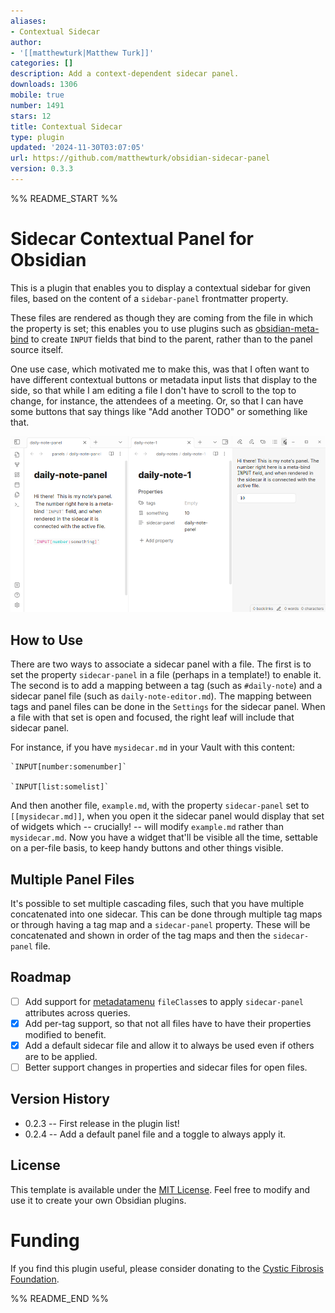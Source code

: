```yaml
---
aliases:
- Contextual Sidecar
author:
- '[[matthewturk|Matthew Turk]]'
categories: []
description: Add a context-dependent sidecar panel.
downloads: 1306
mobile: true
number: 1491
stars: 12
title: Contextual Sidecar
type: plugin
updated: '2024-11-30T03:07:05'
url: https://github.com/matthewturk/obsidian-sidecar-panel
version: 0.3.3
---
```


%% README_START %%

# Sidecar Contextual Panel for Obsidian

This is a plugin that enables you to display a contextual sidebar for given
files, based on the content of a `sidebar-panel` frontmatter property.

These files are rendered as though they are coming from the file in which the
property is set; this enables you to use plugins such as
[obsidian-meta-bind](https://github.com/mProjectsCode/obsidian-meta-bind-plugin)
to create `INPUT` fields that bind to the parent, rather than to the panel
source itself.

One use case, which motivated me to make this, was that I often want to have
different contextual buttons or metadata input lists that display to the side,
so that while I am editing a file I don't have to scroll to the top to change,
for instance, the attendees of a meeting.  Or, so that I can have some buttons
that say things like "Add another TODO" or something like that.

![A screenshot showing the sidecar panel in action.](https://raw.githubusercontent.com/matthewturk/obsidian-sidecar-panel/HEAD/sidecar-panel-example.png)

## How to Use

There are two ways to associate a sidecar panel with a file.  The first is to 
set the property `sidecar-panel` in a file (perhaps in a template!) to enable
it.  The second is to add a mapping between a tag (such as `#daily-note`) and a
sidecar panel file (such as `daily-note-editor.md`).  The mapping between tags
and panel files can be done in the `Settings` for the sidecar panel.  When a
file with that set is open and focused, the right leaf will include that sidecar
panel.

For instance, if you have `mysidecar.md` in your Vault with this content:

```
`INPUT[number:somenumber]`

`INPUT[list:somelist]`
```

And then another file, `example.md`, with the property `sidecar-panel` set to
`[[mysidecar.md]]`, when you open it the sidecar panel would display that set of
widgets which -- crucially! -- will modify `example.md` rather than
`mysidecar.md`.  Now you have a widget that'll be visible all the time, settable
on a per-file basis, to keep handy buttons and other things visible.

## Multiple Panel Files

It's possible to set multiple cascading files, such that you have multiple
concatenated into one sidecar.  This can be done through multiple tag maps or
through having a tag map and a `sidecar-panel` property.  These will be
concatenated and shown in order of the tag maps and then the `sidecar-panel`
file.

## Roadmap

- [ ] Add support for [metadatamenu](https://github.com/mdelobelle/metadatamenu) `fileClass`es to apply `sidecar-panel` attributes across queries.
- [x] Add per-tag support, so that not all files have to have their properties modified to benefit.
- [x] Add a default sidecar file and allow it to always be used even if others are to be applied.
- [ ] Better support changes in properties and sidecar files for open files.

## Version History

- 0.2.3 -- First release in the plugin list!
- 0.2.4 -- Add a default panel file and a toggle to always apply it.

## License

This template is available under the [MIT License](LICENSE). Feel free to modify
and use it to create your own Obsidian plugins.

# Funding

If you find this plugin useful, please consider donating to the [Cystic Fibrosis Foundation](https://give.cff.org/).


%% README_END %%